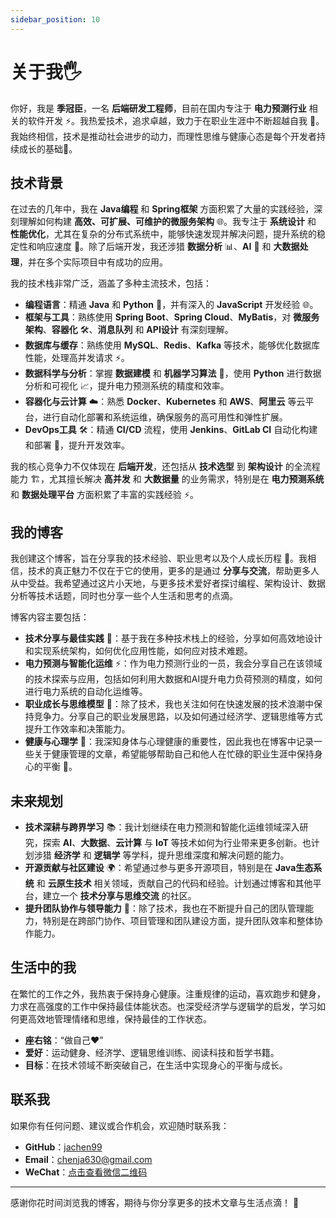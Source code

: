 ```yaml
---
sidebar_position: 10
---
```


# 关于我🖐️

你好，我是 **季冠臣**，一名 **后端研发工程师**，目前在国内专注于 **电力预测行业** 相关的软件开发 ⚡。我热爱技术，追求卓越，致力于在职业生涯中不断超越自我 🚀。我始终相信，技术是推动社会进步的动力，而理性思维与健康心态是每个开发者持续成长的基础💪。

## 技术背景

在过去的几年中，我在 **Java编程** 和 **Spring框架** 方面积累了大量的实践经验，深刻理解如何构建 **高效、可扩展、可维护的微服务架构** 🌐。我专注于 **系统设计** 和 **性能优化**，尤其在复杂的分布式系统中，能够快速发现并解决问题，提升系统的稳定性和响应速度 🚀。除了后端开发，我还涉猎 **数据分析** 📊、**AI** 🤖 和 **大数据处理**，并在多个实际项目中有成功的应用。

我的技术栈非常广泛，涵盖了多种主流技术，包括：

- **编程语言**：精通 **Java** 和 **Python** 🐍，并有深入的 **JavaScript** 开发经验 🌐。
- **框架与工具**：熟练使用 **Spring Boot**、**Spring Cloud**、**MyBatis**，对 **微服务架构**、**容器化** 🛠️、**消息队列** 和 **API设计** 有深刻理解。
- **数据库与缓存**：熟练使用 **MySQL**、**Redis**、**Kafka** 等技术，能够优化数据库性能，处理高并发请求 ⚡️。
- **数据科学与分析**：掌握 **数据建模** 和 **机器学习算法** 🧠，使用 **Python** 进行数据分析和可视化 📈，提升电力预测系统的精度和效率。
- **容器化与云计算** ☁️：熟悉 **Docker**、**Kubernetes** 和 **AWS**、**阿里云** 等云平台，进行自动化部署和系统运维，确保服务的高可用性和弹性扩展。
- **DevOps工具** 🛠️：精通 **CI/CD** 流程，使用 **Jenkins**、**GitLab CI** 自动化构建和部署 🚀，提升开发效率。

我的核心竞争力不仅体现在 **后端开发**，还包括从 **技术选型** 到 **架构设计** 的全流程能力 🏗️，尤其擅长解决 **高并发** 和 **大数据量** 的业务需求，特别是在 **电力预测系统** 和 **数据处理平台** 方面积累了丰富的实践经验 ⚡️。

## 我的博客

我创建这个博客，旨在分享我的技术经验、职业思考以及个人成长历程 🌱。我相信，技术的真正魅力不仅在于它的使用，更多的是通过 **分享与交流**，帮助更多人从中受益。我希望通过这片小天地，与更多技术爱好者探讨编程、架构设计、数据分析等技术话题，同时也分享一些个人生活和思考的点滴。

博客内容主要包括：

- **技术分享与最佳实践** 📝：基于我在多种技术栈上的经验，分享如何高效地设计和实现系统架构，如何优化应用性能，如何应对技术难题。
- **电力预测与智能化运维** ⚡️：作为电力预测行业的一员，我会分享自己在该领域的技术探索与应用，包括如何利用大数据和AI提升电力负荷预测的精度，如何进行电力系统的自动化运维等。
- **职业成长与思维模型** 💼：除了技术，我也关注如何在快速发展的技术浪潮中保持竞争力。分享自己的职业发展思路，以及如何通过经济学、逻辑思维等方式提升工作效率和决策能力。
- **健康与心理学** 🧘：我深知身体与心理健康的重要性，因此我也在博客中记录一些关于健康管理的文章，希望能够帮助自己和他人在忙碌的职业生涯中保持身心的平衡 🌿。

## 未来规划

- **技术深耕与跨界学习** 📚：我计划继续在电力预测和智能化运维领域深入研究，探索 **AI**、**大数据**、**云计算** 与 **IoT** 等技术如何为行业带来更多创新。也计划涉猎 **经济学** 和 **逻辑学** 等学科，提升思维深度和解决问题的能力。
- **开源贡献与社区建设** 🌍：希望通过参与更多开源项目，特别是在 **Java生态系统** 和 **云原生技术** 相关领域，贡献自己的代码和经验。计划通过博客和其他平台，建立一个 **技术分享与思维交流** 的社区。
- **提升团队协作与领导能力** 🤝：除了技术，我也在不断提升自己的团队管理能力，特别是在跨部门协作、项目管理和团队建设方面，提升团队效率和整体协作能力。

## 生活中的我

在繁忙的工作之外，我热衷于保持身心健康。注重规律的运动，喜欢跑步和健身，力求在高强度的工作中保持最佳体能状态。也深受经济学与逻辑学的启发，学习如何更高效地管理情绪和思维，保持最佳的工作状态。

- **座右铭**：“做自己❤️”
- **爱好**：运动健身、经济学、逻辑思维训练、阅读科技和哲学书籍。
- **目标**：在技术领域不断突破自己，在生活中实现身心的平衡与成长。

## 联系我

如果你有任何问题、建议或合作机会，欢迎随时联系我：

- **GitHub**：[jachen99](https://github.com/jachen99)
- **Email**：[chenja630@gmail.com](mailto:chenja630@gmail.com)
- **WeChat**：[点击查看微信二维码](./images/wechat-qr-code.jpg)

---

感谢你花时间浏览我的博客，期待与你分享更多的技术文章与生活点滴！ 🚀